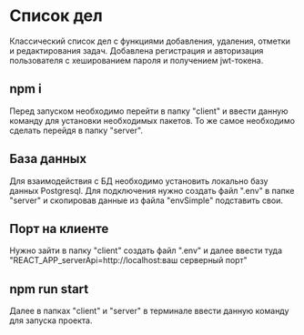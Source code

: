 # Список дел
Классический список дел с функциями добавления, удаления, отметки и редактирования задач. Добавлена регистрация и авторизация пользователя с хешированием пароля и получением jwt-токена. 

## npm i 
Перед запуском необходимо перейти в папку "client" и ввести данную команду для установки необходимых пакетов. То же самое необходимо сделать перейдя в папку "server".

## База данных
Для взаимодействия с БД необходимо установить локально базу данных Postgresql. Для подключения нужно создать файл ".env" в папке "server" и скопировав данные из файла "envSimple" подставить свои.

## Порт на клиенте
Нужно зайти в папку "client" создать файл ".env" и далее ввести туда "REACT_APP_serverApi=http://localhost:ваш серверный порт"

## npm run start
Далее в папках "client" и "server" в терминале ввести данную команду для запуска проекта.